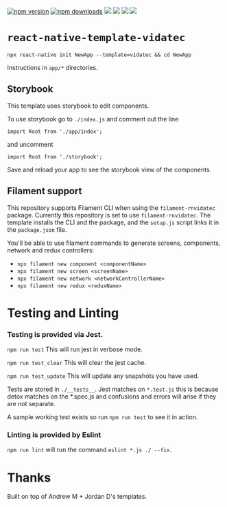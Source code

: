 [![npm version](https://badge.fury.io/js/react-native-template-vidatec.svg)](https://badge.fury.io/js/react-native-template-vidatec)
[![npm downloads](https://img.shields.io/npm/dt/react-native-template-vidatec.svg)](https://www.npmjs.com/package/react-native-template-vidatec)
![](https://img.shields.io/github/issues-raw/vidatec/react-native-template-vidatec.svg)
![](https://img.shields.io/github/last-commit/vidatec/react-native-template-vidatec.svg)
![](https://img.shields.io/github/languages/top/vidatec/react-native-template-vidatec.svg)
![](https://img.shields.io/npm/l/react-native-template-vidatec.svg)


# `react-native-template-vidatec`

```
npx react-native init NewApp --template=vidatec && cd NewApp
```

Instructions in `app/*` directories.

## Storybook
This template uses storybook to edit components. 

To use storybook go to `./index.js` and comment out the line 

`import Root from './app/index';` 

and uncomment 

`import Root from './storybook';` 

Save and reload your app to see the storybook view of the components. 

## Filament support

This repository supports Filament CLI when using the `filament-rnvidatec` package. Currently this repository is set to use `filament-rnvidatec`. The template installs the CLI and the package, and the `setup.js` script links it in the `package.json` file.

You'll be able to use filament commands to generate screens, components, network  and redux controllers:

- `npx filament new component <componentName>`
- `npx filament new screen <screenName>`
- `npx filament new network <networkControllerName>`
- `npx filament new redux <reduxName>`

# Testing and Linting

### Testing is provided via Jest. 

`npm run test`        This will run jest in verbose mode. 

`npm run test_clear`  This will clear the jest cache.

`npm run test_update` This will update any snapshots you have used.

Tests are stored in `./__tests__`. Jest matches on `*.test.js` this is because detox matches on the *.spec.js and confusions and errors will arise if they are not separate. 

A sample working test exists so run `npm run test` to see it in action.

### Linting is provided by Eslint

`npm run lint` will run the command `eslint *.js ./ --fix`.

# Thanks

Built on top of Andrew M + Jordan D's templates.
